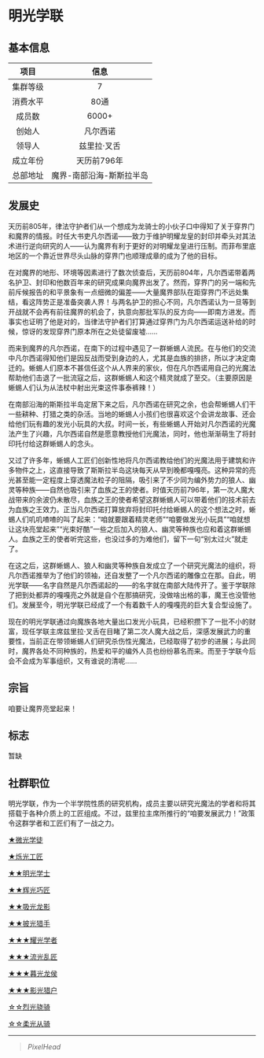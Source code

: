 # 明光学联

## 基本信息

项目|信息
:--:|:--:
集群等级|7
消费水平|80通
成员数|6000+
创始人|凡尔西诺
领导人|兹里拉·叉舌
成立年份|天历前796年
总部地址|魔界-南部沿海-斯斯拉半岛

## 发展史

天历前805年，律法守护者们从一个想成为龙骑士的小伙子口中得知了关于穿界门和魔界的情报。时任大书吏凡尔西诺——致力于维护明耀龙皇的封印并牵头对其法术进行逆向研究的人——认为魔界有利于更好的对明耀龙皇进行压制。而菲布里底地区的一个靠近世界尽头山脉的穿界门也顺理成章的成为了他的目标。

在对魔界的地形、环境等因素进行了数次侦查后，天历前804年，凡尔西诺带着两名护卫、封印和他数百年来的研究成果向魔界出发了。然而，穿界门的另一端和先前斥候报告的和平景象有一点细微的偏差——大量魔界部队在距穿界门不远处集结，看这阵势正是准备突袭人界！与两名护卫的担心不同，凡尔西诺认为一旦等到开战就不会再有前往魔界的机会了，执意向那批军队的反方向——即南方进发。而事实也证明了他是对的，当律法守护者们打算通过穿界门为凡尔西诺运送补给的时候，惊讶的发现穿界门原本所在之处徒留废墟……

而来到魔界的凡尔西诺，在南下的过程中遇见了一群蜥蜴人流民。在与他们的交流中凡尔西诺得知他们是因反战而受到身边的人，尤其是血族的排挤，所以才决定南迁的。蜥蜴人们原本不甚信任这个从人界来的家伙，但在凡尔西诺用自己的光魔法帮助他们击退了一批流寇之后，这群蜥蜴人和这个精灵就成了至交。（主要原因是蜥蜴人们认为从法杖中射出光束这件事泰裤辣！）

在南部沿海的斯斯拉半岛定居下来之后，凡尔西诺在研究之余，也会帮蜥蜴人们干一些耕种、打猎之类的杂活。当地的蜥蜴人小孩们也很喜欢这个会讲龙故事、还会给他们玩有趣的发光小玩具的大叔。时间一长，有些蜥蜴人开始对凡尔西诺的光魔法产生了兴趣，凡尔西诺自然是愿意教授他们光魔法，同时，他也渐渐萌生了将封印托付给这群蜥蜴人的念头。

又过了许多年，蜥蜴人工匠们创新性地将凡尔西诺教给他们的光魔法用于建筑和许多物件之上，这直接导致了斯斯拉半岛这块每天从早到晚都嘎嘎亮。这种异常的亮光甚至能一定程度上穿透魔法粒子的阻隔，吸引来了不少同为编外势力的狼人、幽灵等种族——自然也吸引来了血族之王的使者。时值天历前796年，第一次人魔大战带来的余波仍未散尽，血族之王的使者希望这群蜥蜴人可以带着他们的技术前去为血族之王效力。正当凡尔西诺打算放弃将封印托付给蜥蜴人的这个想法之时，蜥蜴人们叽叽喳喳的叫了起来：“咱就要跟着精灵老师”“咱要做发光小玩具”“咱就想让这块亮堂起来”“光束好酷”一些之后加入的狼人、幽灵等种族也应和着这群蜥蜴人。血族之王的使者听完这些，也没过多的为难他们，留下一句“别太过火”就走了。

在这之后，这群蜥蜴人、狼人和幽灵等种族自发成立了一个研究光魔法的组织，将凡尔西诺推举为了他们的领袖，还自发整了一个凡尔西诺的雕像立在那。自此，明光学联——名字自然是凡尔西诺起的——的名字就在南部大陆传开了。鉴于学联除了把到处都弄的嘎嘎亮之外就是自个在那搞研究，没做啥出格的事，魔王也没管他们。发展至今，明光学联已经成了一个有着数千人的嘎嘎亮的巨大复合型设施了。

现在的明光学联通过向魔族各地大量出口发光小玩具，已经积攒下了一批不小的财富，现任学联主席兹里拉·叉舌在目睹了第二次人魔大战之后，深感发展武力的重要性，当前正在带领蜥蜴人们研究杀伤性光魔法，已经取得了初步的进展；与此同时，魔界各处不同种族的，热爱和平的编外人员也纷纷慕名而来。而至于学联今后会不会成为军事组织，又有谁说的清呢……

## 宗旨

咱要让魔界亮堂起来！

## 标志

暂缺

## 社群职位

明光学联，作为一个半学院性质的研究机构，成员主要以研究光魔法的学者和将其搭载于各种介质上的工匠组成。不过，兹里拉主席所推行的“咱要发展武力！”政策令这群学者和工匠们有了一战之力。

<a href="../lightApprentice" target="_blank">★微光学徒</a>

<a href="../lightArtisan" target="_blank">★烁光工匠</a>

<a href="../lightBachelor" target="_blank">★★明光学士</a>

<a href="../lightCraftsman" target="_blank">★★辉光巧匠</a>

<a href="../dragonShadow" target="_blank">★★吸光龙影</a>

<a href="../lighthuntsman" target="_blank">★★披光猎手</a>

<a href="../lightMaster" target="_blank">★★★耀光学者</a>

<a href="../lightArtist" target="_blank">★★★流光乱匠</a>

<a href="../dragoner" target="_blank">★★★暮光龙侯</a>

<a href="../lightmarksman" target="_blank">★★★影光猎户</a>

<a href="../sunKnight" target="_blank">☆☆烈光骁骑</a>

<a href="../moonKnight" target="_blank">☆☆柔光从骑</a>

---

> *PixelHead*